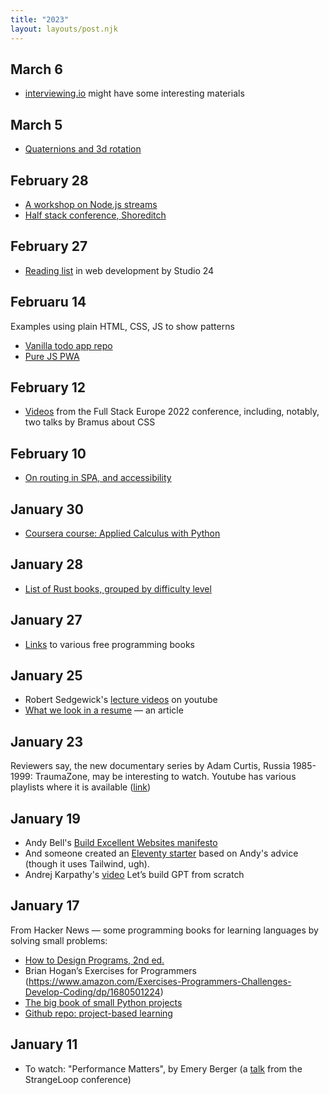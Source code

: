 ```yaml
---
title: "2023"
layout: layouts/post.njk
---
```


## March 6
- [interviewing.io](https://interviewing.io/) might have some interesting materials

## March 5
- [Quaternions and 3d rotation](https://eater.net/quaternions)

## February 28
- [A workshop on Node.js streams](https://github.com/lmammino/streams-workshop)
- [Half stack conference, Shoreditch](https://www.youtube.com/playlist?list=PLBaO78llXHTzveybUs0nIK3NmQDhXNCs1)

## February 27
- [Reading list](https://github.com/studio24/reading-list) in web development by Studio 24

## Februaru 14
Examples using plain HTML, CSS, JS to show patterns
- [Vanilla todo app repo](https://github.com/morris/vanilla-todo)
- [Pure JS PWA](https://github.com/planeth44/pure-JS-PWA)

## February 12
- [Videos](https://www.youtube.com/playlist?list=PLeWf1pVncHmZIZFuhzETHDD-3KKmxiBdb) from the Full Stack Europe 2022 conference, including, notably, two talks by Bramus about CSS

## February 10
- [On routing in SPA, and accessibility](https://www.matuzo.at/blog/2023/single-page-applications-criticism/)

## January 30
- [Coursera course: Applied Calculus with Python](https://www.coursera.org/learn/applied-calculus-with-python)

## January 28
- [List of Rust books, grouped by difficulty level](https://github.com/sger/RustBooks)

## January 27
- [Links](https://github.com/EbookFoundation/free-programming-books/blob/main/books/free-programming-books-subjects.md) to various free programming books

## January 25
- Robert Sedgewick's [lecture videos](https://www.youtube.com/@acurate6680/playlists) on youtube
- [What we look in a resume](https://huyenchip.com/2023/01/24/what-we-look-for-in-a-candidate.html) — an article 

## January 23
Reviewers say, the new documentary series by Adam Curtis, Russia 1985-1999: TraumaZone, may be interesting to watch. Youtube has various playlists where it is available ([link](https://www.youtube.com/results?search_query=Russia+1985%E2%80%931999%3A+TraumaZone))

## January 19
- Andy Bell's [Build Excellent Websites manifesto](https://buildexcellentwebsit.es/)
- And someone created an [Eleventy starter](https://github.com/madrilene/eleventy-excellent) based on Andy's advice (though it uses Tailwind, ugh).
- Andrej Karpathy's [video](https://www.youtube.com/watch?v=kCc8FmEb1nY) Let’s build GPT from scratch

## January 17
From Hacker News — some programming books for learning languages by solving small problems:
- [How to Design Programs, 2nd ed.](https://htdp.org/2022-8-7/Book/index.html)
- Brian Hogan’s Exercises for Programmers (https://www.amazon.com/Exercises-Programmers-Challenges-Develop-Coding/dp/1680501224)
- [The big book of small Python projects](https://inventwithpython.com/bigbookpython/)
- [Github repo: project-based learning](https://github.com/practical-tutorials/project-based-learning)

## January 11
- To watch: "Performance Matters", by Emery Berger (a [talk](https://www.youtube.com/watch?v=r-TLSBdHe1A) from the StrangeLoop conference)
